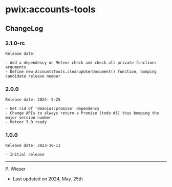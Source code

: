 # pwix:accounts-tools

## ChangeLog

### 2.1.0-rc

    Release date: 

    - Add a dependency on Meteor check and check all private functions arguments
    - Define new AccountsTools.cleanupUserDocument() function, bumping candidate release number

### 2.0.0

    Release date: 2024- 5-25

    - Get rid of 'deanius:promise' dependency
    - Change APIs to always return a Promise (todo #3) thus bumping the major version number
    - Meteor 3.0 ready

### 1.0.0

    Release date: 2023-10-11

    - Initial release

---
P. Wieser
- Last updated on 2024, May. 25th
